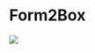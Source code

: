 # Form2Box
![](https://user-images.githubusercontent.com/34307370/62410481-b15f8700-b5d5-11e9-911e-5c774134fc0a.gif)
